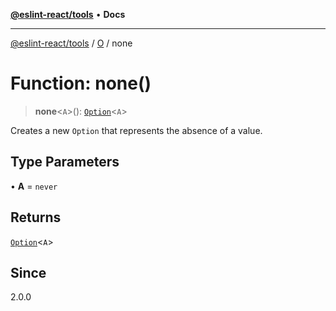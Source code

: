 [**@eslint-react/tools**](../../../README.md) • **Docs**

***

[@eslint-react/tools](../../../README.md) / [O](../README.md) / none

# Function: none()

> **none**\<`A`\>(): [`Option`](../type-aliases/Option.md)\<`A`\>

Creates a new `Option` that represents the absence of a value.

## Type Parameters

• **A** = `never`

## Returns

[`Option`](../type-aliases/Option.md)\<`A`\>

## Since

2.0.0
